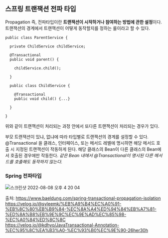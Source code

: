 ## 스프링 트랜잭션 전파 타입

Propagation 즉, 전파타입이란 **트랜잭션이 시작하거나 참여하는 방법에 관한 설정**이다. 트랜잭션의 경계에서 트랜잭션이 어떻게 동작할지를 정하는 룰이라고 할 수 있다. 

```
public class ParentService {

  private ChildService childService;
  
  @Transactional
  public void parent() {
  
    childService.child();
    
  }
  
  public class ChildService {
  
    @Transactional
    public void child() {...}
    
  }

}

```

위와 같이 트랜잭션이 처리되는 과정 안에서 또다른 트랜잭션이 처리되는 경우가 있다. 


부모 트랜잭션이 있냐, 없냐에 따라 타입별로 트랜잭션의 경계를 설정할 수 있다. 
@Transactional 을 클래스, 인터페이스, 또는 메서드 레벨에 명시하면 해당 메서드 호출 시 지정된 트랜잭션이 작동하게 된다. 해당 클래스의 Bean이 다른 클래스의 Bean에서 호출된 경우에만 작동한다. *같은 Bean 내에서 @Transactional이 명시된 다른 메서드를 호출해도 동작하지 않는다.*


### Spring 전파타입
![스크린샷 2022-08-08 오후 4 20 04](https://user-images.githubusercontent.com/45115557/183362040-bf38a14e-e778-41e5-9b59-3673baa6f52d.png)





출처:
https://www.baeldung.com/spring-transactional-propagation-isolation   
https://velog.io/@syleemk/%EB%A9%B4%EC%A0%91-%EB%8C%80%EB%B9%84-%EC%8A%A4%ED%94%84%EB%A7%81-%ED%8A%B8%EB%9E%9C%EC%9E%AD%EC%85%98-%EC%A0%84%ED%8C%8C   
https://velog.io/@kdhyo/JavaTransactional-Annotation-%EC%95%8C%EA%B3%A0-%EC%93%B0%EC%9E%90-26her30h
